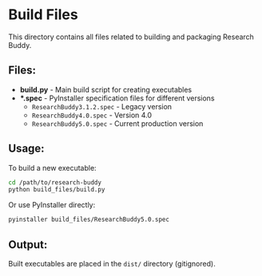 # Build Files

This directory contains all files related to building and packaging Research Buddy.

## Files:

- **build.py** - Main build script for creating executables
- **\*.spec** - PyInstaller specification files for different versions
  - `ResearchBuddy3.1.2.spec` - Legacy version
  - `ResearchBuddy4.0.spec` - Version 4.0
  - `ResearchBuddy5.0.spec` - Current production version

## Usage:

To build a new executable:

```bash
cd /path/to/research-buddy
python build_files/build.py
```

Or use PyInstaller directly:

```bash
pyinstaller build_files/ResearchBuddy5.0.spec
```

## Output:

Built executables are placed in the `dist/` directory (gitignored).